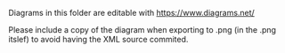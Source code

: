 Diagrams in this folder are editable with https://www.diagrams.net/

Please include a copy of the diagram when exporting to .png (in the .png itslef) to avoid having the XML source commited.
